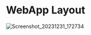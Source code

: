 # WebApp Layout

![Screenshot_20231231_172734](https://github.com/Edveika/Udemy-HTML-CSS/assets/113787144/304bb0af-cd8a-46d2-a547-95ebea48b8f8)
